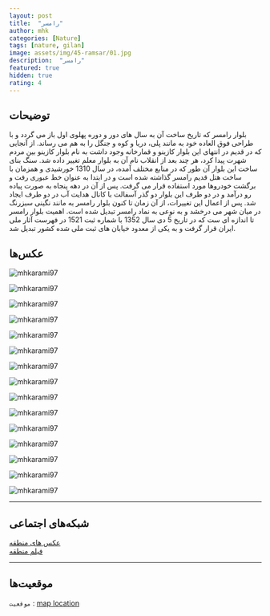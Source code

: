 ```yaml
---
layout: post
title:  "رامسر"
author: mhk
categories: [Nature]
tags: [nature, gilan]
image: assets/img/45-ramsar/01.jpg
description:  "رامسر"
featured: true
hidden: true
rating: 4
---
```


## توضیحات
بلوار رامسر که تاریخ ساخت آن به سال های دور و دوره پهلوی اول باز می گردد و با طراحی فوق العاده خود به مانند پلی، دریا و کوه و جنگل را به هم می رساند. از آنجایی که در قدیم در انتهای این بلوار کازینو و قمارخانه وجود داشت به نام بلوار کازینو بین مردم شهرت پیدا کرد، هر چند بعد از انقلاب نام آن به بلوار معلم تغییر داده شد. سنگ بنای ساخت این بلوار آن طور که در منابع مختلف آمده، در سال 1310 خورشیدی و همزمان با ساخت هتل قدیم رامسر گذاشته شده است و در ابتدا به عنوان خط عبوری رفت و برگشت خودروها مورد استفاده قرار می گرفت. پس از آن در دهه پنجاه به صورت پیاده رو درآمد و در دو طرف این بلوار دو گذر آسفالت با کانال هدایت آب در دو طرف ایجاد شد. پس از اعمال این تغییرات، از آن زمان تا کنون بلوار رامسر به مانند نگینی سبزرنگ در میان شهر می درخشد و به نوعی به نماد رامسر تبدیل شده است. اهمیت بلوار رامسر تا اندازه ای ست که در تاریخ 5 دی سال 1352 با شماره ثبت 1521 در فهرست آثار ملی ایران قرار گرفت و به یکی از معدود خیابان های ثبت ملی شده کشور تبدیل شد.   

## عکس‌ها

![mhkarami97](/assets/img/45-ramsar/01.jpg)  

![mhkarami97](/assets/img/45-ramsar/02.jpg)  

![mhkarami97](/assets/img/45-ramsar/03.jpg)  

![mhkarami97](/assets/img/45-ramsar/04.jpg)  

![mhkarami97](/assets/img/45-ramsar/05.jpg)  

![mhkarami97](/assets/img/45-ramsar/06.jpg)  

![mhkarami97](/assets/img/45-ramsar/07.jpg)  

![mhkarami97](/assets/img/45-ramsar/08.jpg)  

![mhkarami97](/assets/img/45-ramsar/09.jpg)  

![mhkarami97](/assets/img/45-ramsar/10.jpg)  

![mhkarami97](/assets/img/45-ramsar/11.jpg)  

![mhkarami97](/assets/img/45-ramsar/12.jpg)  

![mhkarami97](/assets/img/45-ramsar/13.jpg)  

![mhkarami97](/assets/img/45-ramsar/14.jpg)  

![mhkarami97](/assets/img/45-ramsar/15.jpg)  

---

## شبکه‌های اجتماعی

[عکس های منطقه]()  
[فیلم منطقه]()  

---

## موقعیت‌ها

`موقعیت` : [map location](https://www.google.com/maps/place/Casino+Boulevard/@36.9108832,50.6654189,17z/data=!4m13!1m7!3m6!1s0x3f8b0a0fd726aa31:0x455a3dffe97292a9!2sMazandaran+Province,+Ramsar,+Moallem+Blvd!3b1!8m2!3d36.9108832!4d50.6676076!3m4!1s0x3f8b0a11b55c31b3:0x16879a96e876680d!8m2!3d36.9113314!4d50.6677833)  